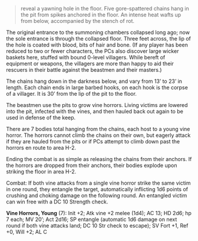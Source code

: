 > reveal a yawning hole in the floor. Five gore-spattered chains hang in the pit from spikes anchored in the floor. An intense heat wafts up from below, accompanied by the stench of rot.

The original entrance to the summoning chambers collapsed long ago; now the sole entrance is through the collapsed floor. Three feet across, the lip of the hole is coated with blood, bits of hair and bone. (If any player has been reduced to two or fewer characters, the PCs also discover large wicker baskets here, stuffed with bound 0-level villagers. While bereft of equipment or weapons, the villagers are more than happy to aid their rescuers in their battle against the beastmen and their masters.)

The chains hang down in the darkness below, and vary from 13’ to 23’ in length. Each chain ends in large barbed hooks, on each hook is the corpse of a villager. It is 30’ from the lip of the pit to the floor.

The beastmen use the pits to grow vine horrors. Living victims are lowered into the pit, infected with the vines, and then hauled back out again to be used in defense of the keep.

There are 7 bodies total hanging from the chains, each host to a young vine horror. The horrors cannot climb the chains on their own, but eagerly attack if they are hauled from the pits or if PCs attempt to climb down past the horrors en route to area H-2.

Ending the combat is as simple as releasing the chains from their anchors. If the horrors are dropped from their anchors, their bodies explode upon striking the floor in area H-2.

Combat: If both vine attacks from a single vine horror strike the same victim in one round, they entangle the target, automatically inflicting 1d6 points of crushing and choking damage on the following round. An entangled victim can win free with a DC 10 Strength check.

**Vine Horrors, Young** (7): Init +2; Atk vine +2 melee (1d4); AC 13; HD 2d6; hp 7 each; MV 20’; Act 2d16; SP entangle (automatic 1d6 damage on next round if both vine attacks land; DC 10 Str check to escape); SV Fort +1, Ref +0, Will +2; AL C